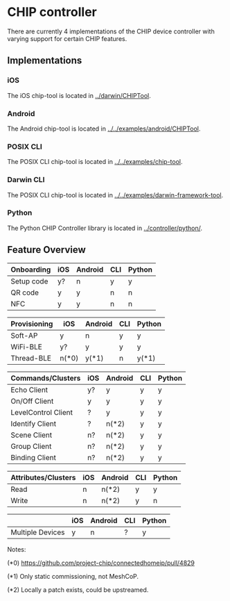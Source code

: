 # CHIP controller

There are currently 4 implementations of the CHIP device controller with varying
support for certain CHIP features.

## Implementations

### iOS

The iOS chip-tool is located in [../darwin/CHIPTool](../darwin/CHIPTool).

### Android

The Android chip-tool is located in
[../../examples/android/CHIPTool](../../examples/android/CHIPTool).

### POSIX CLI

The POSIX CLI chip-tool is located in
[../../examples/chip-tool](../../examples/chip-tool).

### Darwin CLI

The POSIX CLI chip-tool is located in
[../../examples/darwin-framework-tool](../../examples/chip-tool).

### Python

The Python CHIP Controller library is located in
[../controller/python/](../controller/python).

## Feature Overview

| Onboarding | iOS | Android | CLI | Python |
| ---------- | --- | ------- | --- | ------ |
| Setup code | y?  | n       | y   | y      |
| QR code    | y   | y       | n   | n      |
| NFC        | y   | y       | n   | n      |

| Provisioning | iOS    | Android | CLI | Python |
| ------------ | ------ | ------- | --- | ------ |
| Soft-AP      | y      | n       | y   | y      |
| WiFi-BLE     | y?     | y       | y   | y      |
| Thread-BLE   | n(\*0) | y(\*1)  | n   | y(\*1) |

| Commands/Clusters   | iOS | Android | CLI | Python |
| ------------------- | --- | ------- | --- | ------ |
| Echo Client         | y?  | y       | y   | y      |
| On/Off Client       | y   | y       | y   | y      |
| LevelControl Client | ?   | y       | y   | y      |
| Identify Client     | ?   | n(\*2)  | y   | y      |
| Scene Client        | n?  | n(\*2)  | y   | y      |
| Group Client        | n?  | n(\*2)  | y   | y      |
| Binding Client      | n?  | n(\*2)  | y   | y      |

| Attributes/Clusters | iOS | Android | CLI | Python |
| ------------------- | --- | ------- | --- | ------ |
| Read                | n   | n(\*2)  | y   | y      |
| Write               | n   | n(\*2)  | y   | n      |

|                  | iOS | Android | CLI | Python |
| ---------------- | --- | ------- | --- | ------ |
| Multiple Devices | y   | n       | ?   | y      |

Notes:

(\*0) <https://github.com/project-chip/connectedhomeip/pull/4829>

(\*1) Only static commissioning, not MeshCoP.

(\*2) Locally a patch exists, could be upstreamed.
